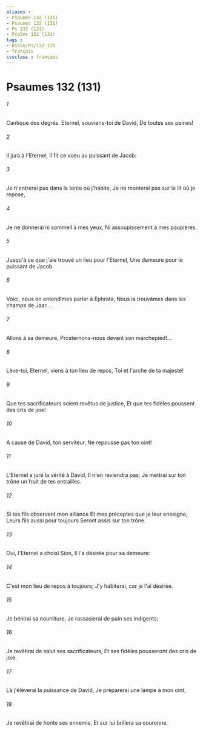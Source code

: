 ```yaml
---
aliases : 
- Psaumes 132 (131)
- Psaumes 132 (131)
- Ps 132 (131)
- Psalms 132 (131)
tags : 
- Bible/Ps/132_131
- français
cssclass : français
---
```


# Psaumes 132 (131)

###### 1
Cantique des degrés. Eternel, souviens-toi de David, De toutes ses peines!
###### 2
Il jura à l'Eternel, Il fit ce voeu au puissant de Jacob:
###### 3
Je n'entrerai pas dans la tente où j'habite, Je ne monterai pas sur le lit où je repose,
###### 4
Je ne donnerai ni sommeil à mes yeux, Ni assoupissement à mes paupières.
###### 5
Jusqu'à ce que j'aie trouvé un lieu pour l'Eternel, Une demeure pour le puissant de Jacob.
###### 6
Voici, nous en entendîmes parler à Ephrata, Nous la trouvâmes dans les champs de Jaar...
###### 7
Allons à sa demeure, Prosternons-nous devant son marchepied!...
###### 8
Lève-toi, Eternel, viens à ton lieu de repos, Toi et l'arche de ta majesté!
###### 9
Que tes sacrificateurs soient revêtus de justice, Et que tes fidèles poussent des cris de joie!
###### 10
A cause de David, ton serviteur, Ne repousse pas ton oint!
###### 11
L'Eternel a juré la vérité à David, Il n'en reviendra pas; Je mettrai sur ton trône un fruit de tes entrailles.
###### 12
Si tes fils observent mon alliance Et mes préceptes que je leur enseigne, Leurs fils aussi pour toujours Seront assis sur ton trône.
###### 13
Oui, l'Eternel a choisi Sion, Il l'a désirée pour sa demeure:
###### 14
C'est mon lieu de repos à toujours; J'y habiterai, car je l'ai désirée.
###### 15
Je bénirai sa nourriture, Je rassasierai de pain ses indigents;
###### 16
Je revêtirai de salut ses sacrificateurs, Et ses fidèles pousseront des cris de joie.
###### 17
Là j'élèverai la puissance de David, Je préparerai une lampe à mon oint,
###### 18
Je revêtirai de honte ses ennemis, Et sur lui brillera sa couronne.
